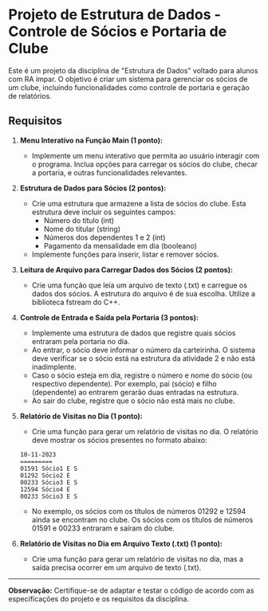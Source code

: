 # Projeto de Estrutura de Dados - Controle de Sócios e Portaria de Clube

Este é um projeto da disciplina de "Estrutura de Dados" voltado para alunos com RA ímpar. O objetivo é criar um sistema para gerenciar os sócios de um clube, incluindo funcionalidades como controle de portaria e geração de relatórios.

## Requisitos

1. **Menu Interativo na Função Main (1 ponto):**
    - Implemente um menu interativo que permita ao usuário interagir com o programa. Inclua opções para carregar os sócios do clube, checar a portaria, e outras funcionalidades relevantes.

2. **Estrutura de Dados para Sócios (2 pontos):**
    - Crie uma estrutura que armazene a lista de sócios do clube. Esta estrutura deve incluir os seguintes campos:
        - Número do título (int)
        - Nome do titular (string)
        - Números dos dependentes 1 e 2 (int)
        - Pagamento da mensalidade em dia (booleano)
    - Implemente funções para inserir, listar e remover sócios.

3. **Leitura de Arquivo para Carregar Dados dos Sócios (2 pontos):**
    - Crie uma função que leia um arquivo de texto (.txt) e carregue os dados dos sócios. A estrutura do arquivo é de sua escolha. Utilize a biblioteca fstream do C++.

4. **Controle de Entrada e Saída pela Portaria (3 pontos):**
    - Implemente uma estrutura de dados que registre quais sócios entraram pela portaria no dia.
    - Ao entrar, o sócio deve informar o número da carteirinha. O sistema deve verificar se o sócio está na estrutura da atividade 2 e não está inadimplente.
    - Caso o sócio esteja em dia, registre o número e nome do sócio (ou respectivo dependente). Por exemplo, pai (sócio) e filho (dependente) ao entrarem gerarão duas entradas na estrutura.
    - Ao sair do clube, registre que o sócio não está mais no clube.

5. **Relatório de Visitas no Dia (1 ponto):**
    - Crie uma função para gerar um relatório de visitas no dia. O relatório deve mostrar os sócios presentes no formato abaixo:
    ```plaintext
    10-11-2023
    =========
    01591 Sócio1 E S
    01292 Sócio2 E
    00233 Sócio3 E S
    12594 Sócio4 E
    00233 Sócio3 E S
    ```
    - No exemplo, os sócios com os títulos de números 01292 e 12594 ainda se encontram no clube. Os sócios com os títulos de números 01591 e 00233 entraram e saíram do clube.

6. **Relatório de Visitas no Dia em Arquivo Texto (.txt) (1 ponto):**
    - Crie uma função para gerar um relatório de visitas no dia, mas a saída precisa ocorrer em um arquivo de texto (.txt).

---

**Observação:** Certifique-se de adaptar e testar o código de acordo com as especificações do projeto e os requisitos da disciplina.

